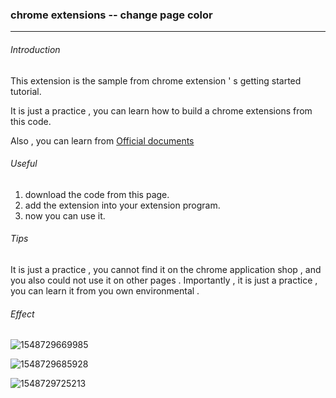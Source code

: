 ### chrome extensions -- change page color

<hr>

###### Introduction

This extension is the sample from chrome extension ' s getting started tutorial.

It is just a practice , you can learn how to build a chrome extensions from this code.

Also , you can learn from <a href="https://developer.chrome.com/extensions/getstarted">Official documents </a>



###### Useful

1. download the code from this page.
2. add the extension into your extension program.
3. now you can use it.



###### Tips

It is just a practice , you cannot find it on the chrome application shop , and you also could not use it on other pages . Importantly , it is just a practice , you can learn it from you own environmental . 



###### Effect

![1548729669985](C:\Users\23380\AppData\Roaming\Typora\typora-user-images\1548729669985.png)



![1548729685928](C:\Users\23380\AppData\Roaming\Typora\typora-user-images\1548729685928.png)



![1548729725213](C:\Users\23380\AppData\Roaming\Typora\typora-user-images\1548729725213.png)